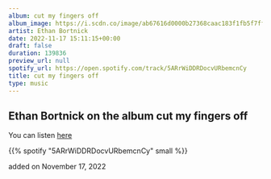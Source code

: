 ```yaml
---
album: cut my fingers off
album_image: https://i.scdn.co/image/ab67616d0000b27368caac183f1fb5f7ff1e4311
artist: Ethan Bortnick
date: 2022-11-17 15:11:15+00:00
draft: false
duration: 139836
preview_url: null
spotify_url: https://open.spotify.com/track/5ARrWiDDRDocvURbemcnCy
title: cut my fingers off
type: music
---
```



## Ethan Bortnick on the album cut my fingers off

You can listen [here](https://open.spotify.com/track/5ARrWiDDRDocvURbemcnCy)

{{% spotify "5ARrWiDDRDocvURbemcnCy" small %}}

added on November 17, 2022